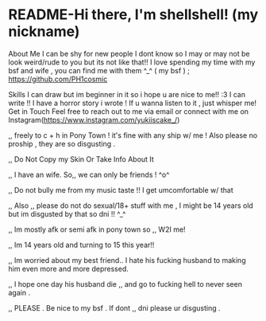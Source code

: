 # README-Hi there, I'm shellshell! (my nickname)
About Me
I can be shy for new people I dont know so I may or may not be look weird/rude to you but its not like that!! I love spending my time with my bsf and wife , you can find me with them ^_^ ( my bsf ) ; https://github.com/PH1cosmic

Skills
I can draw but im beginner in it so i hope u are nice to me!! :3
I can write !! I have a horror story i wrote ! If u wanna listen to it , just whisper me!
Get in Touch
Feel free to reach out to me via email or connect with me on Instagram(https://www.instagram.com/yukiiscake_/)

,, freely to c + h in Pony Town ! it's fine with any ship w/ me ! Also please no proship , they are so disgusting .

,, Do Not Copy my Skin Or Take Info About It

,, I have an wife. So,, we can only be friends ! ^o^

,, Do not bully me from my music taste !! I get umcomfortable w/ that

,, Also ,, please do not do sexual/18+ stuff with me , I might be 14 years old but im disgusted by that so dni !! ^_^

,, Im mostly afk or semi afk in pony town so ,, W2I me!

,, Im 14 years old and turning to 15 this year!!

,, Im worried about my best friend.. I hate his fucking husband to making him even more and more depressed.

,, I hope one day his husband die ,, and go to fucking hell to never seen again . 

,, PLEASE . Be nice to my bsf . If dont ,, dni please ur disgusting . 
